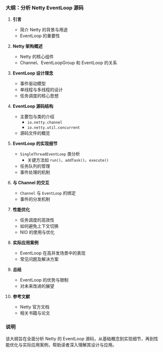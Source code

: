 ### 大纲：分析 Netty EventLoop 源码

1. **引言**
   - 简介 Netty 的背景与用途
   - EventLoop 的重要性

2. **Netty 架构概述**
   - Netty 的核心组件
   - Channel、EventLoopGroup 和 EventLoop 的关系

3. **EventLoop 设计理念**
   - 事件驱动模型
   - 单线程与多线程的设计
   - 任务调度的核心思想

4. **EventLoop 源码结构**
   - 主要包与类的介绍
     - `io.netty.channel`
     - `io.netty.util.concurrent`
   - 源码文件的概览

5. **EventLoop 的实现细节**
   - `SingleThreadEventLoop` 类分析
     - 关键方法如 `run()`、`addTask()`、`execute()`
   - 任务队列的管理
   - 事件处理的机制

6. **与 Channel 的交互**
   - `Channel` 与 `EventLoop` 的绑定
   - 事件的分发机制

7. **性能优化**
   - 任务调度的高效性
   - 如何避免上下文切换
   - NIO 的使用与优化

8. **实际应用案例**
   - EventLoop 在高并发场景中的表现
   - 常见问题及解决方案

9. **总结**
   - EventLoop 的优势与限制
   - 对未来改进的展望

10. **参考文献**
    - Netty 官方文档
    - 相关书籍与论文

### 说明

该大纲旨在全面分析 Netty 的 EventLoop 源码，从基础概念到实现细节，再到性能优化与实际应用案例，帮助读者深入理解其设计与应用。